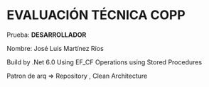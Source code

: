 ﻿# EVALUACIÓN TÉCNICA COPP #

Prueba: **DESARROLLADOR**

Nombre: José Luis Martínez Ríos

Build by .Net 6.0
Using EF_CF
Operations using Stored Procedures

Patron de arq => Repository , Clean Architecture
